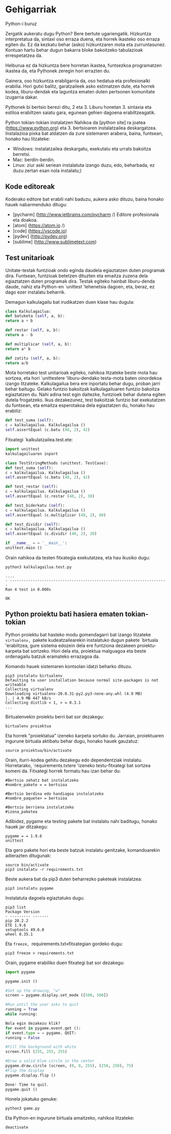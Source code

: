 # Gehigarriak

Python-i buruz

Zergatik aukeratu dugu Python? Bere bertute ugariengatik. Hizkuntza interpretatua da, sintaxi oso erraza duena, eta horrek ikasteko oso erraza egiten du. Ez da kezkatu behar (asko) hizkuntzaren mota eta zurruntasunez. Kontuan hartu behar dugun bakarra bloke bakoitzeko tabulazioak errespetatzea da.

Helburua ez da hizkuntza bere horretan ikastea, funtsezkoa programatzen ikastea da, eta Pythonek zeregin hori errazten du.

Gainera, oso hizkuntza erabilgarria da, oso hedatua eta profesionalki erabilia. Hori gutxi balitz, garatzaileek asko estimatzen dute, eta horrek kodea, liburu-dendak eta laguntza ematen duten pertsonen komunitate izugarria dakar.

Pythonek bi bertsio berezi ditu, 2 eta 3. Liburu honetan 3. sintaxia eta estiloa erabiltzen saiatu gara, egunean gehien dagoena erabiltzeagatik.

Python tokian-tokian instalatzen
Nahikoa da [python site] ra joatea (https://www.python.org) eta 3. bertsioaren instalatzailea deskargatzea. Instalazioa pixka bat aldatzen da zure sistemaren arabera, baina, funtsean, honako hau litzateke:

- Windows: instalatzailea deskargatu, exekutatu eta urrats bakoitza berretsi.
- Mac: berdin-berdin.
- Linux: ziur aski seriean instalatuta izango duzu, edo, beharbada, ez duzu zertan esan nola instalatu;)

## Kode editoreak

Koderako editore bat erabili nahi baduzu, aukera asko dituzu, baina honako hauek nabarmenduko ditugu:

- [pycharm] (http://www.jetbrains.com/pycharm /) Editore profesionala eta doakoa.
- [atom] (https://atom.io /)
- [code] (https://vscode.io)
- [pydev] (http://pydev.org)
- [sublime] (http://www.sublimetext.com)

## Test unitarioak

Unitate-testak funtzioak ondo eginda daudela egiaztatzen duten programak dira. Funtsean, funtzioak betetzen dituzten eta emaitza zuzena dela egiaztatzen duten programak dira.
Testak egiteko hainbat liburu-denda daude, nahiz eta Python-en `unittest 'lehenetsia dagoen, eta, beraz, ez dago ezer instalatu beharrik.

Demagun kalkulagailu bat irudikatzen duen klase hau dugula:

```python
class Kalkulagailua:
def batuketa (self, a, b):
return a + b

def restar (self, a, b):
return a - b

def multiplicar (self, a, b):
return a* b

def zatitu (self, a, b):
return a/b
```

Mota horretako test unitarioak egiteko, nahikoa litzateke beste mota hau sortzea, eta hori `unittestere 'liburu-dendako testa-mota baten oinordekoa izango litzateke. Kalkulagailua bera ere inportatu behar dugu, proban jarri behar baitugu.
Gelako funtzio bakoitzak kalkulagailuaren funtzio bakoitza egiaztatzen du. Nahi adina test egin daitezke, funtzioek behar dutena egiten dutela frogatzeko. Ikus dezakezunez, test bakoitzak funtzio bat exekutatzen du funtsean, eta emaitza esperotakoa dela egiaztatzen du, honako hau erabiliz:

```python
def test_suma (self):
c = kalkulagailua. Kalkulagailua ()
self.assertEqual (c.batu (40, 2), 42)
```

Fitxategi `kalkulatzailea.test.ete:

```python
import unittest
kalkulagailuaren inport

class TestStringMethods (unittest. TestCase):
def test_suma (self):
c = kalkulagailua. Kalkulagailua ()
self.assertEqual (c.batu (40, 2), 42)

def test_restar (self):
c = kalkulagailua. Kalkulagailua ()
self.assertEqual (c.restar (40, 2), 38)

def test_biderkatu (self):
c = kalkulagailua. Kalkulagailua ()
self.assertEqual (c.multiplicar (40, 2), 80)

def test_dividir (self):
c = kalkulagailua. Kalkulagailua ()
self.assertEqual (c.dividir (40, 2), 20)

if __name__ = = '__main__':
unittest.main ()
```

Orain nahikoa da testen fitxategia exekutatzea, eta hau ikusiko dugu:

```console
python3 kalkulagailua.test.py

....
- ---------------------------------------------------------------------
Ran 4 test in 0.000s

OK
```

## Python proiektu bati hasiera ematen tokian-tokian

Python proiektu bat hasteko modu gomendagarri bat izango litzateke `virtualenv, `pakete kudeatzailearekin instalatuko dugun pakete `birtuala 'erabiltzea, gure sistema edozein dela ere funtziona dezakeen proiektu-karpeta bat sortzeko. Hori dela eta, proiektua malguagoa eta beste ordenagailu batzuk eramateko errazagoa da.

Komando hauek sistemaren kontsolan idatzi beharko dituzu.

```console
pip3 instalatu birtualenv
Defaulting to user installation because normal site-packages is not writeable
Collecting virtualenv
Downloading virtualenv-20.0.31-py2.py3-none-any.whl (4.9 MB)
|. | 4.9 MB 447 kB/s
Collecting distlib < 1, > = 0.3.1
...
```

Birtualenvekin proiektu berri bat sor dezakegu:
```console
birtualenv proiektua
```

Eta horrek "proiektatua" izeneko karpeta sortuko du.
Jarraian, proiektuaren ingurune birtuala aktibatu behar dugu, honako hauek gauzatuz:

```console
source proiektua/bin/activate
```

Orain, iturri-kodea gehitu dezakegu edo dependentziak instalatu.
Horretarako, `requirements.txtere 'izeneko testu-fitxategi bat sortzea komeni da. Fitxategi horrek formatu hau izan behar du:

```console
#Bertsio zehatz bat instalatzeko
#nombre_pakete = = bertsioa

#Bertsio berdina edo handiagoa instalatzeko
#nombre_paquete> = bertsioa

#Bertsio berriena instalatzeko
#izena_paketea
```

Adibidez, pygame eta testing pakete bat instalatu nahi baditugu, honako hauek jar ditzakegu:

```console
pygame = = 1.9.6
unittest
```

Eta gero pakete hori eta beste batzuk instalatu genitzake, komandoarekin adierazten ditugunak:

```console
source bin/activate
pip3 instalatu -r requirements.txt
```

Beste aukera bat da pip3 duten beharrezko paketeak instalatzea:

```console
pip3 instalatu pygame
```

Instalatuta dagoela egiaztatuko dugu:

```console
pip3 list
Package Version
- --------- -------
pip 20.2.2
ETE 1.9.6
setuptools 49.6.0
wheel 0.35.1
```

Eta `freeze, `requirements.txt«fitxategian gordeko dugu:

```console
pip3 freeze > requirements.txt
```

Orain, pygame erabiliko duen fitxategi bat sor dezakegu:

```python
import pygame

pygame.init ()

#Set up the drawing, "w"
screen = pygame.display.set_mode ([500, 500])

#Run until the user asks to quit
running = True
while running:

Nola egin dezakezu klik?
for event in pygame.event.get ():
if event.type = = pygame. QUIT:
running = False

#Fill the background with white
screen.fill (255, 255, 255)

#Draw a solid blue circle in the center
pygame.draw.circle (screen, (0, 0, 255), (250, 250), 75)
#Flip the display
pygame.display.flip ()

Done! Time to quit.
pygame.quit ()
```

Honela jokatuko genuke:

```console
python3 game.py
```

Eta Python-en ingurune birtuala amaitzeko, nahikoa litzateke:
```
deactivate
```